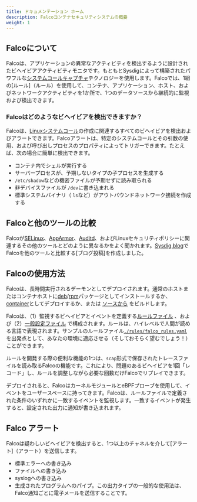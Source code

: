 ```yaml
---
title: ドキュメンテーション ホーム
description: Falcoコンテナセキュリティシステムの概要
weight: 1
---
```


## Falcoについて

Falcoは、アプリケーションの異常なアクティビティを検出するように設計されたビヘイビアアクティビティモニタです。もともとSysdigによって構築されたパワフルな[システムコールキャプチャ](https://sysdig.com/blog/fascinating-world-linux-system-calls/)テクノロジーを使用します。Falcoでは、1組の[ルール]（ルール）を使用して、コンテナ、アプリケーション、ホスト、およびネットワークアクティビティを1か所で、1つのデータソースから継続的に監視および検出できます。

### Falcoはどのようなビヘイビアを検出できますか？

Falcoは、[Linuxシステムコール](http://man7.org/linux/man-pages/man2/syscalls.2.html)の作成に関連するすべてのビヘイビアを検出およびアラートできます。Falcoアラートは、特定のシステムコールとその引数の使用、および呼び出しプロセスのプロパティによってトリガーできます。たとえば、次の場合に簡単に検出できます。

* コンテナ内でシェルが実行する
* サーバープロセスが、予期しないタイプの子プロセスを生成する
* `/etc/shadow`などの機密ファイルが予期せずに読み取られる
* 非デバイスファイルが `/dev`に書き込まれる
* 標準システムバイナリ（ `ls`など）がアウトバウンドネットワーク接続を作成する

## Falcoと他のツールの比較

Falcoが[SELinux](https://en.wikipedia.org/wiki/Security-Enhanced_Linux)、[AppArmor](https://wiki.ubuntu.com/AppArmor)、[Auditd](https://linux.die.net/man/8/auditd)、およびLinuxセキュリティポリシーに関連するその他のツールとどのように異なるかをよく聞かれます。[Sysdig blog](https://sysdig.com/blog/selinux-seccomp-falco-technical-discussion/)でFalcoを他のツールと比較する[ブログ投稿]を作成しました。

## Falcoの使用方法

Falcoは、長時間実行されるデーモンとしてデプロイされます。通常のホストまたはコンテナホストに[deb](../docs/installation#debian)/[rpm](../docs/installation#centos-rhel)パッケージとしてインストールするか、[container](./installation#docker)としてデプロイするか、または [ソースから](../docs/source) をビルドします。

Falcoは、（1）監視するビヘイビアとイベントを定義する[ルールファイル](../docs/rules) 、および（2）[一般設定ファイル](../docs/configuration) で構成されます。ルールは、ハイレベルで人間が読める言語で表現されます。サンプルのルールファイル[`./rules/falco_rules.yaml`](https://github.com/falcosecurity/falco/blob/master/rules/falco_rules.yaml)を出発点として、あなたの環境に適応させる（そしておそらく望むでしょう！）ことができます。

ルールを開発する際の便利な機能の1つは、`scap`形式で保存されたトレースファイルを読み取るFalcoの機能です。これにより、問題のあるビヘイビアを1回「レコード」し、ルールを調整しながら必要な回数だけFalcoでリプレイできます。

デプロイされると、FalcoはカーネルモジュールとeBPFプローブを使用して、イベントをユーザースペースに持ってきます。Falcoは、ルールファイルで定義された条件のいずれかに一致するイベントを監視します。一致するイベントが発生すると、設定された出力に通知が書き込まれます。

## Falco アラート

Falcoは疑わしいビヘイビアを検出すると、1つ以上のチャネルを介して[アラート]（アラート）を送信します。

* 標準エラーへの書き込み
* ファイルへの書き込み
* syslogへの書き込み
* 生成されたプログラムへのパイプ。この出力タイプの一般的な使用法は、Falco通知ごとに電子メールを送信することです。
